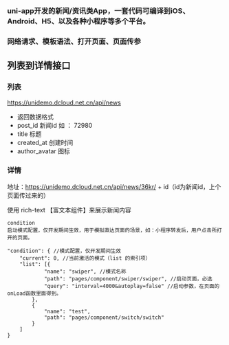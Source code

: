 ### uni-app开发的新闻/资讯类App，一套代码可编译到iOS、Android、H5、以及各种小程序等多个平台。

### 网络请求、模板语法、打开页面、页面传参

## 列表到详情接口

### 列表
https://unidemo.dcloud.net.cn/api/news
- 返回数据格式
- post_id 新闻id 如 ： 72980
- title 标题
- created_at 创建时间
- author_avatar 图标

### 详情

地址：https://unidemo.dcloud.net.cn/api/news/36kr/ + id（id为新闻id，上个页面传过来的）

使用 rich-text 【富文本组件】来展示新闻内容
<rich-text class="richText" :nodes="strings"></rich-text>

```
condition
启动模式配置，仅开发期间生效，用于模拟直达页面的场景，如：小程序转发后，用户点击所打开的页面。

"condition": { //模式配置，仅开发期间生效
    "current": 0, //当前激活的模式（list 的索引项）
    "list": [{
            "name": "swiper", //模式名称
            "path": "pages/component/swiper/swiper", //启动页面，必选
            "query": "interval=4000&autoplay=false" //启动参数，在页面的onLoad函数里面得到。
        },
        {
            "name": "test",
            "path": "pages/component/switch/switch"
        }
    ]
}

```


